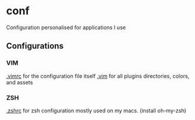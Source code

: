# conf
Configuration personalised for applications I use

## Configurations

### VIM
[.vimrc](vim/.vimrc) for the configuration file itself
[.vim](vim/.vim) for all plugins directories, colors, and assets

### ZSH
[.zshrc](zsh/.zshrc) for zsh configuration mostly used on my macs. (install oh-my-zsh)
